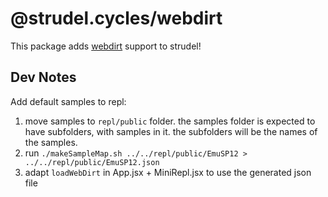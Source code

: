 # @strudel.cycles/webdirt

This package adds [webdirt](https://github.com/dktr0/WebDirt) support to strudel!

## Dev Notes

Add default samples to repl:

1. move samples to `repl/public` folder. the samples folder is expected to have subfolders, with samples in it. the subfolders will be the names of the samples.
2. run `./makeSampleMap.sh ../../repl/public/EmuSP12 > ../../repl/public/EmuSP12.json`
3. adapt `loadWebDirt` in App.jsx + MiniRepl.jsx to use the generated json file
